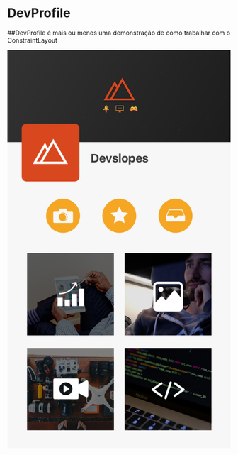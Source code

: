 # DevProfile
##DevProfile é mais ou menos uma demonstração de como trabalhar com o ConstraintLayout

![Demostracao do APP](https://github.com/eliezerantonio/DevProfile/blob/master/Dev%20Profile%20-%20Phone.png)

